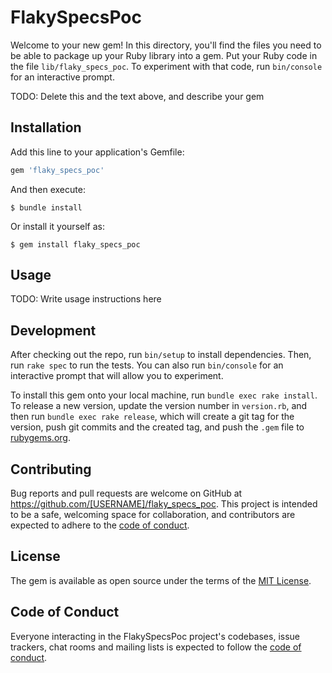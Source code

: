 # FlakySpecsPoc

Welcome to your new gem! In this directory, you'll find the files you need to be able to package up your Ruby library into a gem. Put your Ruby code in the file `lib/flaky_specs_poc`. To experiment with that code, run `bin/console` for an interactive prompt.

TODO: Delete this and the text above, and describe your gem

## Installation

Add this line to your application's Gemfile:

```ruby
gem 'flaky_specs_poc'
```

And then execute:

    $ bundle install

Or install it yourself as:

    $ gem install flaky_specs_poc

## Usage

TODO: Write usage instructions here

## Development

After checking out the repo, run `bin/setup` to install dependencies. Then, run `rake spec` to run the tests. You can also run `bin/console` for an interactive prompt that will allow you to experiment.

To install this gem onto your local machine, run `bundle exec rake install`. To release a new version, update the version number in `version.rb`, and then run `bundle exec rake release`, which will create a git tag for the version, push git commits and the created tag, and push the `.gem` file to [rubygems.org](https://rubygems.org).

## Contributing

Bug reports and pull requests are welcome on GitHub at https://github.com/[USERNAME]/flaky_specs_poc. This project is intended to be a safe, welcoming space for collaboration, and contributors are expected to adhere to the [code of conduct](https://github.com/[USERNAME]/flaky_specs_poc/blob/main/CODE_OF_CONDUCT.md).

## License

The gem is available as open source under the terms of the [MIT License](https://opensource.org/licenses/MIT).

## Code of Conduct

Everyone interacting in the FlakySpecsPoc project's codebases, issue trackers, chat rooms and mailing lists is expected to follow the [code of conduct](https://github.com/[USERNAME]/flaky_specs_poc/blob/main/CODE_OF_CONDUCT.md).
